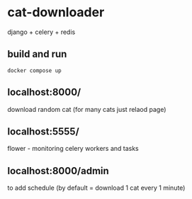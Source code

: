 # cat-downloader
django + celery + redis
## build and run
<code>docker compose up</code>
## localhost:8000/
download random cat (for many cats just relaod page)
## localhost:5555/
flower - monitoring celery workers and tasks
## localhost:8000/admin
to add schedule (by default = download 1 cat every 1 minute)
